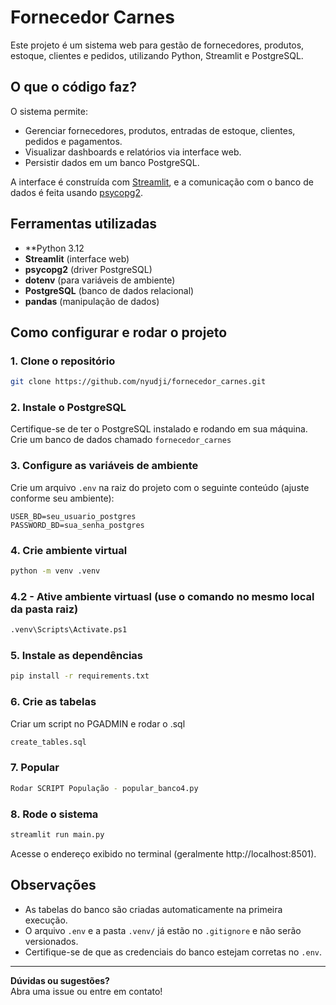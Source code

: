 # Fornecedor Carnes

Este projeto é um sistema web para gestão de fornecedores, produtos, estoque, clientes e pedidos, utilizando Python, Streamlit e PostgreSQL.

## O que o código faz?

O sistema permite:
- Gerenciar fornecedores, produtos, entradas de estoque, clientes, pedidos e pagamentos.
- Visualizar dashboards e relatórios via interface web.
- Persistir dados em um banco PostgreSQL.

A interface é construída com [Streamlit](https://streamlit.io/), e a comunicação com o banco de dados é feita usando [psycopg2](https://www.psycopg.org/).

## Ferramentas utilizadas

- **Python 3.12
- **Streamlit** (interface web)
- **psycopg2** (driver PostgreSQL)
- **dotenv** (para variáveis de ambiente)
- **PostgreSQL** (banco de dados relacional)
- **pandas** (manipulação de dados)

## Como configurar e rodar o projeto

### 1. Clone o repositório

```bash
git clone https://github.com/nyudji/fornecedor_carnes.git
```

### 2. Instale o PostgreSQL

Certifique-se de ter o PostgreSQL instalado e rodando em sua máquina.  
Crie um banco de dados chamado `fornecedor_carnes`



### 3. Configure as variáveis de ambiente

Crie um arquivo `.env` na raiz do projeto com o seguinte conteúdo (ajuste conforme seu ambiente):

```
USER_BD=seu_usuario_postgres
PASSWORD_BD=sua_senha_postgres
```

### 4. Crie ambiente virtual

```bash
python -m venv .venv
```
 ### 4.2 - Ative ambiente virtuasl (use o comando no mesmo local da pasta raiz)
```bash
.venv\Scripts\Activate.ps1
```

### 5. Instale as dependências

```bash
pip install -r requirements.txt
```

### 6. Crie as tabelas
Criar um script no PGADMIN e rodar o .sql
```bash
create_tables.sql
```

### 7. Popular 
```bash
Rodar SCRIPT População - popular_banco4.py
```

### 8. Rode o sistema

```bash
streamlit run main.py
```

Acesse o endereço exibido no terminal (geralmente http://localhost:8501).

## Observações

- As tabelas do banco são criadas automaticamente na primeira execução.
- O arquivo `.env` e a pasta `.venv/` já estão no `.gitignore` e não serão versionados.
- Certifique-se de que as credenciais do banco estejam corretas no `.env`.

---

**Dúvidas ou sugestões?**  
Abra uma issue ou entre em contato!
